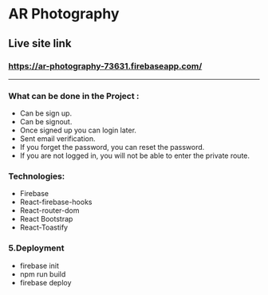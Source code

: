 # AR Photography

## Live site link
### https://ar-photography-73631.firebaseapp.com/

<hr>

### What can be done in the Project :
- Can be sign up.
- Can be signout.
- Once signed up you can login later.
- Sent email verification.
- If you forget the password, you can reset the password.
- If you are not logged in, you will not be able to enter the private route.

### Technologies:
- Firebase
- React-firebase-hooks
- React-router-dom
- React Bootstrap
- React-Toastify



### 5.Deployment
* firebase init
* npm run build
* firebase deploy